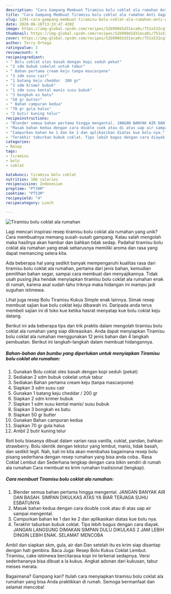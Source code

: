 ```yaml
---
description: "Cara Gampang Membuat Tiramisu bolu coklat ala rumahan Anti Gagal"
title: "Cara Gampang Membuat Tiramisu bolu coklat ala rumahan Anti Gagal"
slug: 1291-cara-gampang-membuat-tiramisu-bolu-coklat-ala-rumahan-anti-gagal
date: 2020-06-16T13:33:47.430Z
image: https://img-global.cpcdn.com/recipes/52b990d1d31eca0c/751x532cq70/tiramisu-bolu-coklat-ala-rumahan-foto-resep-utama.jpg
thumbnail: https://img-global.cpcdn.com/recipes/52b990d1d31eca0c/751x532cq70/tiramisu-bolu-coklat-ala-rumahan-foto-resep-utama.jpg
cover: https://img-global.cpcdn.com/recipes/52b990d1d31eca0c/751x532cq70/tiramisu-bolu-coklat-ala-rumahan-foto-resep-utama.jpg
author: Terry Ortega
ratingvalue: 3
reviewcount: 4
recipeingredient:
- " Bolu coklat oles basah dengan kopi seduh pekat"
- "2 sdm bubuk cokelat untuk tabur"
- " Bahan pertama cream keju tanpa mascarpone"
- "3 sdm susu cair"
- "1 batang keju cheddar  200 gr"
- "2 sdm krimer bubuk"
- "1 sdm susu kental manis susu bubuk"
- "3 bongkah es batu"
- "50 gr butter"
- " Bahan campuran kedua"
- "70 gr gula halus"
- "2 butir kuning telur"
recipeinstructions:
- "Blender semua bahan pertama hingga mengental. JANGAN BANYAK AIR DAN BASAH. SIMPAN DIKULKAS ATAS YA BIAR TERJAGA SUHU ESBATUNYA"
- "Masak bahan kedua dengan cara double cook atau di atas uap air sampai mengental."
- "Campurkan bahan ke 1 dan ke 2 dan aplikasikan diatas kue bolu nya."
- "Terakhir taburkan bubuk coklat. Tips lebih bagus dengan cara diayak. JANGAN LANGSUNG DIMAKAN SIMPAN DULU DIKULKAS 2 JAM LEBIH DINGIN LEBIH ENAK. SELAMAT MENCOBA"
categories:
- Resep
tags:
- tiramisu
- bolu
- coklat

katakunci: tiramisu bolu coklat 
nutrition: 166 calories
recipecuisine: Indonesian
preptime: "PT39M"
cooktime: "PT53M"
recipeyield: "4"
recipecategory: Lunch

---
```



![Tiramisu bolu coklat ala rumahan](https://img-global.cpcdn.com/recipes/52b990d1d31eca0c/751x532cq70/tiramisu-bolu-coklat-ala-rumahan-foto-resep-utama.jpg)

Lagi mencari inspirasi resep tiramisu bolu coklat ala rumahan yang unik? Cara membuatnya memang susah-susah gampang. Kalau salah mengolah maka hasilnya akan hambar dan bahkan tidak sedap. Padahal tiramisu bolu coklat ala rumahan yang enak seharusnya memiliki aroma dan rasa yang dapat memancing selera kita.

Ada beberapa hal yang sedikit banyak mempengaruhi kualitas rasa dari tiramisu bolu coklat ala rumahan, pertama dari jenis bahan, kemudian pemilihan bahan segar, sampai cara membuat dan menyajikannya. Tidak usah pusing jika hendak menyiapkan tiramisu bolu coklat ala rumahan enak di rumah, karena asal sudah tahu triknya maka hidangan ini mampu jadi suguhan istimewa.

Lihat juga resep Bolu Tiramisu Kukus Simple enak lainnya. Simak resep membuat sajian kue bolu coklat keju dibawah ini. Daripada anda terus membeli sajian ini di toko kue ketika hasrat menyatap kue bolu coklat keju datang.


Berikut ini ada beberapa tips dan trik praktis dalam mengolah tiramisu bolu coklat ala rumahan yang siap dikreasikan. Anda dapat menyiapkan Tiramisu bolu coklat ala rumahan menggunakan 12 jenis bahan dan 4 langkah pembuatan. Berikut ini langkah-langkah dalam membuat hidangannya.

<!--inarticleads1-->

##### Bahan-bahan dan bumbu yang diperlukan untuk menyiapkan Tiramisu bolu coklat ala rumahan:

1. Gunakan  Bolu coklat oles basah dengan kopi seduh (pekat)
1. Sediakan 2 sdm bubuk cokelat untuk tabur
1. Sediakan  Bahan pertama cream keju (tanpa mascarpone)
1. Siapkan 3 sdm susu cair
1. Gunakan 1 batang keju cheddar / 200 gr
1. Siapkan 2 sdm krimer bubuk
1. Siapkan 1 sdm susu kental manis/ susu bubuk
1. Siapkan 3 bongkah es batu
1. Siapkan 50 gr butter
1. Gunakan  Bahan campuran kedua
1. Siapkan 70 gr gula halus
1. Ambil 2 butir kuning telur


Roti bolu biasanya dibuat dalam varian rasa vanilla, coklat, pandan, bahkan strawberry. Bolu identik dengan tekstur yang lembut, manis, tidak basah, dan sedikit legit. Nah, kali ini kita akan membahas bagaimana resep bolu pisang sederhana dengan resep rumahan yang bisa anda coba.. Rasa Coklat Lembut dan Sederhana lengkap dengan cara bikin sendiri di rumah ala rumahan Cara membuat es krim rumahan tradisional (lengkap). 

<!--inarticleads2-->

##### Cara membuat Tiramisu bolu coklat ala rumahan:

1. Blender semua bahan pertama hingga mengental. JANGAN BANYAK AIR DAN BASAH. SIMPAN DIKULKAS ATAS YA BIAR TERJAGA SUHU ESBATUNYA
1. Masak bahan kedua dengan cara double cook atau di atas uap air sampai mengental.
1. Campurkan bahan ke 1 dan ke 2 dan aplikasikan diatas kue bolu nya.
1. Terakhir taburkan bubuk coklat. Tips lebih bagus dengan cara diayak. JANGAN LANGSUNG DIMAKAN SIMPAN DULU DIKULKAS 2 JAM LEBIH DINGIN LEBIH ENAK. SELAMAT MENCOBA


Ambil dan siapkan skm, gula, air dan Dan setelah itu es krim siap disantap dengan hati gembira. Baca Juga: Resep Bolu Kukus Coklat Lembut. Tiramisu, cake istimewa bercitarasa kopi ini terkenal sedapnya. Versi sederhananya bisa dibuat a la kukus. Angkat adonan dari kukusan, tabur meises merata. 

Bagaimana? Gampang kan? Itulah cara menyiapkan tiramisu bolu coklat ala rumahan yang bisa Anda praktikkan di rumah. Semoga bermanfaat dan selamat mencoba!
